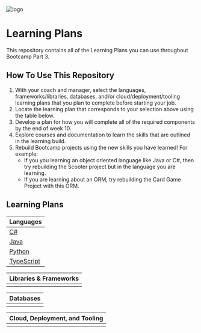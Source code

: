 ![logo](https://user-images.githubusercontent.com/44912347/202296600-c5f247d6-9616-49db-88f0-38433429d781.jpg)

# Learning Plans

This repository contains all of the Learning Plans you can use throughout Bootcamp Part 3.

## How To Use This Repository
1. With your coach and manager, select the languages, frameworks/libraries, databases, and/or cloud/deployment/tooling learning plans that you plan to complete before starting your job.
2. Locate the learning plan that corresponds to your selection above using the table below.
3. Develop a plan for how you will complete all of the required components by the end of week 10.
4. Explore courses and documentation to learn the skills that are outlined in the learning build.
5. Rebuild Bootcamp projects using the new skills you have learned! For example:
    - If you you learning an object oriented language like Java or C#, then try rebuilding the Scooter project but in the language you are learning.
    - If you are learning about an ORM, try rebuilding the Card Game Project with this ORM.

## Learning Plans

| Languages |
| --------- |
| [C#](./Languages/csharp.md) |
| [Java](./Languages/java.md) |
| [Python](./Languages/python.md) |
| [TypeScript](./Languages/typescript.md) |

| Libraries & Frameworks |
| --------- |
| |

| Databases |
| --------- |
| |

| Cloud, Deployment, and Tooling |
| --------- |
| |